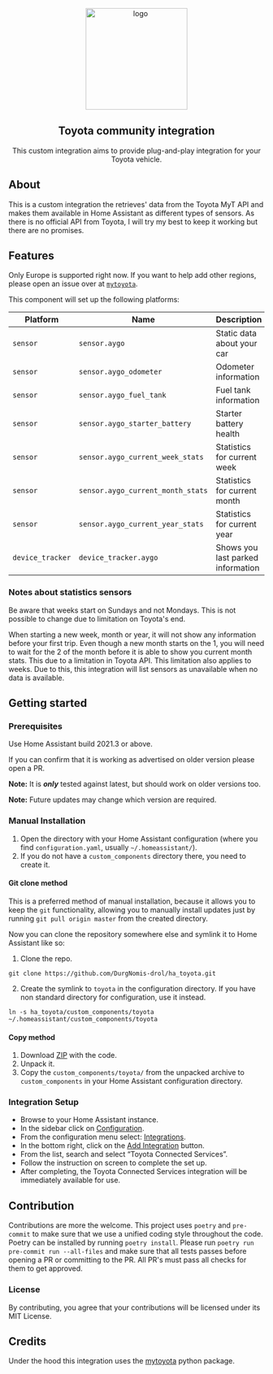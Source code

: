 <p align="center">
    <img src="https://brands.home-assistant.io/_/toyota/icon@2x.png" alt="logo" height="200">
</p>

<h2 align="center">Toyota community integration</h2>

<p align="center">
    This custom integration aims to provide plug-and-play integration for your Toyota vehicle.
</p>

## About

This is a custom integration the retrieves' data from the
Toyota MyT API and makes them available in Home Assistant as different types of sensors.
As there is no official API from Toyota, I will try my best to keep
it working but there are no promises.

## Features

Only Europe is supported right now. If you want to help add other regions, please open an issue over at [`mytoyota`](https://github.com/DurgNomis-drol/mytoyota).

This component will set up the following platforms:

| Platform         | Name                              | Description                       |
| ---------------- | --------------------------------- | --------------------------------- |
| `sensor`         | `sensor.aygo`                     | Static data about your car        |
| `sensor`         | `sensor.aygo_odometer`            | Odometer information              |
| `sensor`         | `sensor.aygo_fuel_tank`           | Fuel tank information             |
| `sensor`         | `sensor.aygo_starter_battery`     | Starter battery health            |
| `sensor`         | `sensor.aygo_current_week_stats`  | Statistics for current week       |
| `sensor`         | `sensor.aygo_current_month_stats` | Statistics for current month      |
| `sensor`         | `sensor.aygo_current_year_stats`  | Statistics for current year       |
| `device_tracker` | `device_tracker.aygo`             | Shows you last parked information |

### Notes about statistics sensors

Be aware that weeks start on Sundays and not Mondays. This is not possible to change due to limitation on Toyota's end.

When starting a new week, month or year, it will not show any information before your first trip. Even though a new month starts on the 1, you will need to wait for the 2 of the month before it is able to show you current month stats. This due to a limitation in Toyota API. This limitation also applies to weeks.
Due to this, this integration will list sensors as unavailable when no data is available.

## Getting started

### Prerequisites

Use Home Assistant build 2021.3 or above.

If you can confirm that it is working as advertised on older version please open a PR.

**Note:** It is **_only_** tested against latest, but should work on older versions too.

**Note:** Future updates may change which version are required.

### Manual Installation

1. Open the directory with your Home Assistant configuration (where you find `configuration.yaml`,
   usually `~/.homeassistant/`).
2. If you do not have a `custom_components` directory there, you need to create it.

#### Git clone method

This is a preferred method of manual installation, because it allows you to keep the `git` functionality,
allowing you to manually install updates just by running `git pull origin master` from the created directory.

Now you can clone the repository somewhere else and symlink it to Home Assistant like so:

1. Clone the repo.

```shell
git clone https://github.com/DurgNomis-drol/ha_toyota.git
```

2. Create the symlink to `toyota` in the configuration directory.
   If you have non standard directory for configuration, use it instead.

```shell
ln -s ha_toyota/custom_components/toyota ~/.homeassistant/custom_components/toyota
```

#### Copy method

1. Download [ZIP](https://github.com/DurgNomis-drol/ha_toyota/archive/master.zip) with the code.
2. Unpack it.
3. Copy the `custom_components/toyota/` from the unpacked archive to `custom_components`
   in your Home Assistant configuration directory.

### Integration Setup

- Browse to your Home Assistant instance.
- In the sidebar click on [Configuration](https://my.home-assistant.io/redirect/config).
- From the configuration menu select: [Integrations](https://my.home-assistant.io/redirect/integrations).
- In the bottom right, click on the [Add Integration](https://my.home-assistant.io/redirect/config_flow_start?domain=toyota) button.
- From the list, search and select “Toyota Connected Services”.
- Follow the instruction on screen to complete the set up.
- After completing, the Toyota Connected Services integration will be immediately available for use.

## Contribution

Contributions are more the welcome. This project uses `poetry` and `pre-commit` to make sure that
we use a unified coding style throughout the code. Poetry can be installed by running `poetry install`.
Please run `poetry run pre-commit run --all-files` and make sure that all tests passes before
opening a PR or committing to the PR. All PR's must pass all checks for them to get approved.

### License

By contributing, you agree that your contributions will be licensed under its MIT License.

## Credits

Under the hood this integration uses the [mytoyota](https://github.com/DurgNomis-drol/mytoyota) python package.
